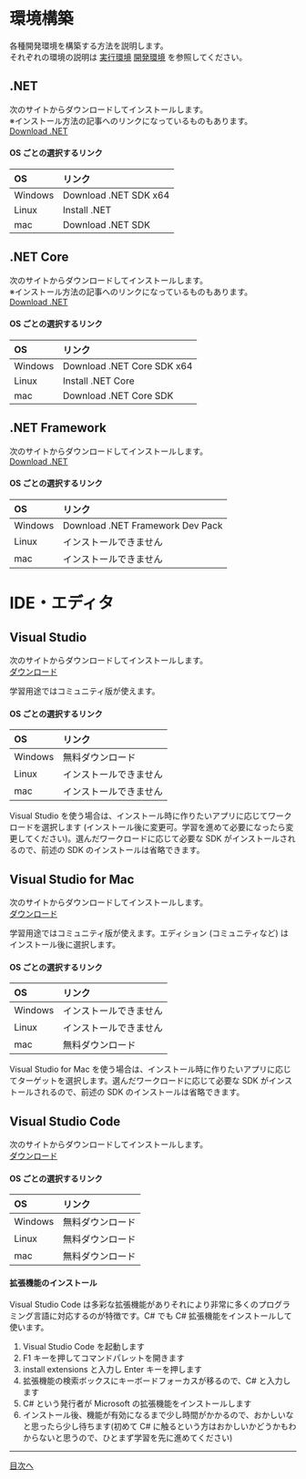# 環境構築

各種開発環境を構築する方法を説明します。  
それぞれの環境の説明は [実行環境](./environment.md) [開発環境](./develop-environment.md) を参照してください。  

## .NET
次のサイトからダウンロードしてインストールします。  
※インストール方法の記事へのリンクになっているものもあります。  
[Download .NET](https://dotnet.microsoft.com/download)

#### OS ごとの選択するリンク
| OS | リンク |
|:-|:-|
| Windows | Download .NET SDK x64 |
| Linux | Install .NET |
| mac | Download .NET SDK |

## .NET Core
次のサイトからダウンロードしてインストールします。  
※インストール方法の記事へのリンクになっているものもあります。  
[Download .NET](https://dotnet.microsoft.com/download)

#### OS ごとの選択するリンク
| OS | リンク |
|:-|:-|
| Windows | Download .NET Core SDK x64 |
| Linux | Install .NET Core |
| mac | Download .NET Core SDK |

## .NET Framework
次のサイトからダウンロードしてインストールします。  
[Download .NET](https://dotnet.microsoft.com/download)

#### OS ごとの選択するリンク
| OS | リンク |
|:-|:-|
| Windows | Download .NET Framework Dev Pack |
| Linux | インストールできません |
| mac | インストールできません |

# IDE・エディタ

## Visual Studio
次のサイトからダウンロードしてインストールします。  
[ダウンロード](https://visualstudio.microsoft.com/ja/downloads/)  

学習用途ではコミュニティ版が使えます。  

#### OS ごとの選択するリンク
| OS | リンク |
|:-|:-|
| Windows | 無料ダウンロード |
| Linux | インストールできません |
| mac | インストールできません |

Visual Studio を使う場合は、インストール時に作りたいアプリに応じてワークロードを選択します (インストール後に変更可。学習を進めて必要になったら変更してください)。選んだワークロードに応じて必要な SDK がインストールされるので、前述の SDK のインストールは省略できます。

## Visual Studio for Mac
次のサイトからダウンロードしてインストールします。  
[ダウンロード](https://visualstudio.microsoft.com/ja/downloads/)  

学習用途ではコミュニティ版が使えます。エディション (コミュニティなど) はインストール後に選択します。  

#### OS ごとの選択するリンク
| OS | リンク |
|:-|:-|
| Windows | インストールできません |
| Linux | インストールできません |
| mac | 無料ダウンロード |

Visual Studio for Mac を使う場合は、インストール時に作りたいアプリに応じてターゲットを選択します。選んだワークロードに応じて必要な SDK がインストールされるので、前述の SDK のインストールは省略できます。

## Visual Studio Code
次のサイトからダウンロードしてインストールします。  
[ダウンロード](https://visualstudio.microsoft.com/ja/downloads/)  

#### OS ごとの選択するリンク
| OS | リンク |
|:-|:-|
| Windows | 無料ダウンロード |
| Linux | 無料ダウンロード |
| mac | 無料ダウンロード |

#### 拡張機能のインストール
 Visual Studio Code は多彩な拡張機能がありそれにより非常に多くのプログラミング言語に対応するのが特徴です。C# でも C# 拡張機能をインストールして使います。  

1. Visual Studio Code を起動します
1. F1 キーを押してコマンドパレットを開きます
1. install extensions と入力し Enter キーを押します
1. 拡張機能の検索ボックスにキーボードフォーカスが移るので、C# と入力します
1. C# という発行者が Microsoft の拡張機能をインストールします
1. インストール後、機能が有効になるまで少し時間がかかるので、おかしいなと思ったら少し待ちます(初めて C# に触るという方はおかしいかどうかもわからないと思うので、ひとまず学習を先に進めてください)

<hr />

[目次へ](./textbook.md)
